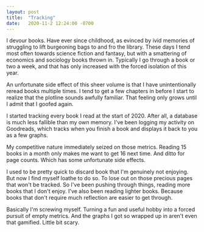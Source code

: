 ```yaml
---
layout: post
title:  "Tracking"
date:   2020-11-2 12:24:00 -0700
---
```

I devour books. Have ever since childhood, as evinced by ivid memories of struggling to lift burgeoning bags to and fro the library. These days I tend most often towards science fiction and fantasy, but with a smattering of economics and sociology books thrown in. Typically I go through a book or two a week, and that has only increased with the forced isolation of this year.

An unfortunate side effect of this sheer volume is that I have unintentionally reread books multiple times. I tend to get a few chapters in before I start to realize that the plotline sounds awfully familiar. That feeling only grows until I admit that I goofed again. 

I started tracking every book I read at the start of 2020. After all, a database is much less fallible than my own memory. I've been logging my activity on Goodreads, which tracks when you finish a book and displays it back to you as a few graphs.

My competitive nature immediately seized on those metrics. Reading 15 books in a month only makes me want to get 16 next time. And ditto for page counts. Which has some unfortunate side effects.

I used to be pretty quick to discard book that I'm genuinely not enjoying. But now I find myself loathe to do so. To lose out on those precious pages that won't be tracked. So I've been pushing through things, reading more books that I don't enjoy. I've also been reading lighter books. Because books that don't require much reflection are easier to get through.

Basically I'm screwing myself. Turning a fun and useful hobby into a forced pursuit of empty metrics. And the graphs I got so wrapped up in aren't even that gamified. Little bit scary.